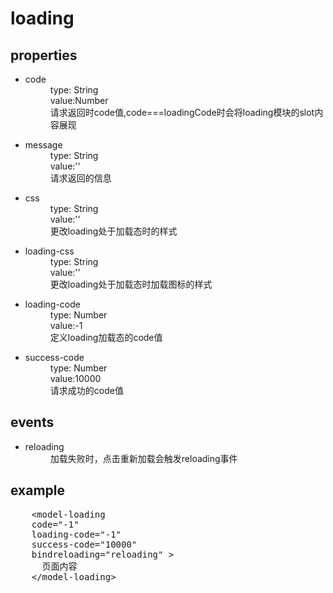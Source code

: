 <h1>loading</h1>
<section>
  <h2>properties</h2>
  <ul>
    <li>
      <dl>
        <dt>code</dt>
        <dd>type: String</dd>
        <dd>value:Number</dd>
        <dd>请求返回时code值,code===loadingCode时会将loading模块的slot内容展现</dd>
      </dl>
    </li>
    <li>
      <dl>
        <dt>message</dt>
        <dd>type: String</dd>
        <dd>value:''</dd>
        <dd>请求返回的信息<dd>
      </dl>
    </li>
    <li>
      <dl>
        <dt>css</dt>
        <dd>type: String</dd>
        <dd>value:''</dd>
        <dd>更改loading处于加载态时的样式<dd>
      </dl>
    </li>
    <li>
      <dl>
        <dt>loading-css</dt>
        <dd>type: String</dd>
        <dd>value:''</dd>
        <dd>更改loading处于加载态时加载图标的样式<dd>
      </dl>
    </li>
    <li>
      <dl>
        <dt>loading-code</dt>
        <dd>type: Number</dd>
        <dd>value:-1</dd>
        <dd>定义loading加载态的code值<dd>
      </dl>
    </li>
    <li>
      <dl>
        <dt>success-code</dt>
        <dd>type: Number</dd>
        <dd>value:10000</dd>
        <dd>请求成功的code值<dd>
      </dl>
    </li>
  </ul>
</section>
<section>
  <h2>events</h2>
  <ul>
    <li>
      <dl>
        <dt>reloading</dt>
        <dd>加载失败时，点击重新加载会触发reloading事件</dd>
      </dl>
    </li>
  </ul>
</section>
<section>
  <h2>example</h2>
  <pre>
    &lt;model-loading 
    code="-1" 
    loading-code="-1" 
    success-code="10000"
    bindreloading="reloading" &gt;
      页面内容
    &lt;/model-loading&gt;
  </pre>
</section>